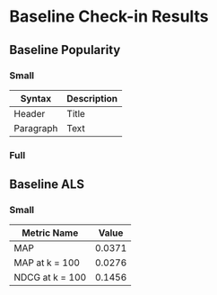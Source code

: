 # Baseline Check-in Results

## Baseline Popularity
### Small

| Syntax      | Description |
| ----------- | ----------- |
| Header      | Title       |
| Paragraph   | Text        |

### Full
## Baseline ALS
### Small

| Metric Name    | Value |
| ----------- | ----------- |
| MAP         | 0.0371   |
| MAP at k = 100 | 0.0276        |
| NDCG at k = 100 | 0.1456       |



